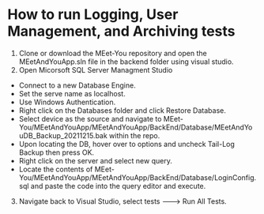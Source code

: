 # How to run Logging, User Management, and Archiving tests

1. Clone or download the MEet-You repository and open the MEetAndYouApp.sln file in the backend folder using visual studio.
2. Open Micorsoft SQL Server Managment Studio
- Connect to a new Database Engine.
- Set the serve name as localhost.
- Use Windows Authentication.
- Right click on the Databases folder and click Restore Database.
- Select device as the source and navigate to MEet-You/MEetAndYouApp/MEetAndYouApp/BackEnd/Database/MEetAndYouDB_Backup_20211215.bak within the repo.
- Upon locating the DB, hover over to options and uncheck Tail-Log Backup then press OK.
- Right click on the server and select new query. 
- Locate the contents of  MEet-You/MEetAndYouApp/MEetAndYouApp/BackEnd/Database/LoginConfig.sql and paste the code into the query editor and execute.
3. Navigate back to Visual Studio, select tests ---> Run All Tests.

